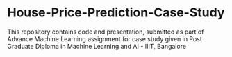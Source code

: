 # House-Price-Prediction-Case-Study
This repository contains code and presentation, submitted as part of Advance Machine Learning assignment for case study given in Post Graduate Diploma in Machine Learning and AI - IIIT, Bangalore
